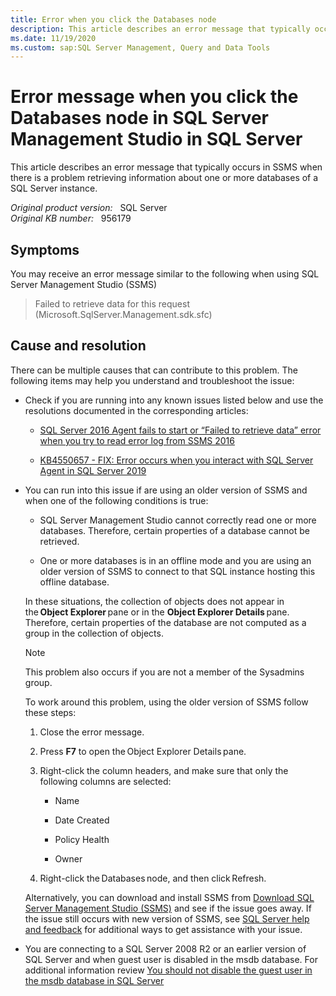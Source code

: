 ```yaml
---
title: Error when you click the Databases node
description: This article describes an error message that typically occurs in SSMS when there is a problem retrieving information about one or more databases of a SQL Server instance.
ms.date: 11/19/2020
ms.custom: sap:SQL Server Management, Query and Data Tools
---
```

# Error message when you click the Databases node in SQL Server Management Studio in SQL Server

This article describes an error message that typically occurs in SSMS when there is a problem retrieving information about one or more databases of a SQL Server instance.

_Original product version:_ &nbsp; SQL Server  
_Original KB number:_ &nbsp; 956179

## Symptoms

You may receive an error message similar to the following when using SQL Server Management Studio (SSMS)

> Failed to retrieve data for this request (Microsoft.SqlServer.Management.sdk.sfc)

## Cause and resolution

There can be multiple causes that can contribute to this problem. The following items may help you understand and troubleshoot the issue:

- Check if you are running into any known issues listed below and use the resolutions documented in the corresponding articles:

  - [SQL Server 2016 Agent fails to start or “Failed to retrieve data” error when you try to read error log from SSMS 2016](https://support.microsoft.com/help/3185365)

  - [KB4550657 - FIX: Error occurs when you interact with SQL Server Agent in SQL Server 2019](https://support.microsoft.com/help/4550657)

- You can run into this issue if are using an older version of SSMS and when one of the following conditions is true:

  - SQL Server Management Studio cannot correctly read one or more databases. Therefore, certain properties of a database cannot be retrieved.

  - One or more databases is in an offline mode and you are using an older version of SSMS to connect to that SQL instance hosting this offline database.

  In these situations, the collection of objects does not appear in the **Object Explorer** pane or in the **Object Explorer Details** pane. Therefore, certain properties of the database are not computed as a group in the collection of objects.

   > [!NOTE]
   > This problem also occurs if you are not a member of the Sysadmins group.

   To work around this problem, using the older version of SSMS follow these steps:

    1. Close the error message.

    2. Press **F7** to open the Object Explorer Details pane.

    3. Right-click the column headers, and make sure that only the following columns are selected:

       - Name

       - Date Created

       - Policy Health

       - Owner

    4. Right-click the Databases node, and then click Refresh.

    Alternatively, you can download and install SSMS from [Download SQL Server Management Studio (SSMS)](/sql/ssms/download-sql-server-management-studio-ssms) and see if the issue goes away. If the issue still occurs with new version of SSMS, see [SQL Server help and feedback](/sql/sql-server/sql-server-get-help) for additional ways to get assistance with your issue.

- You are connecting to a SQL Server 2008 R2 or an earlier version of SQL Server and when guest user is disabled in the msdb database. For additional information review [You should not disable the guest user in the msdb database in SQL Server](https://support.microsoft.com/help/2539091)
